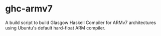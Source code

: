 # ghc-armv7
A build script to build Glasgow Haskell Compiler for ARMv7 architectures using Ubuntu's default hard-float ARM compiler.
